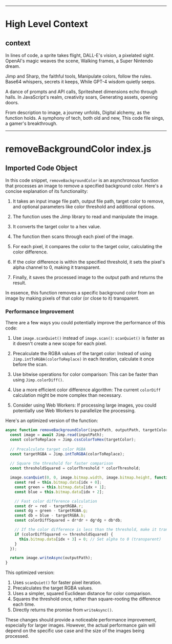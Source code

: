 

  ---
# High Level Context
## context
In lines of code, a sprite takes flight,
DALL-E's vision, a pixelated sight.
OpenAI's magic weaves the scene,
Walking frames, a Super Nintendo dream.

Jimp and Sharp, the faithful tools,
Manipulate colors, follow the rules.
Base64 whispers, secrets it keeps,
While GPT-4 wisdom quietly seeps.

A dance of prompts and API calls,
Spritesheet dimensions echo through halls.
In JavaScript's realm, creativity soars,
Generating assets, opening doors.

From description to image, a journey unfolds,
Digital alchemy, as the function holds.
A symphony of tech, both old and new,
This code file sings, a gamer's breakthrough.


---
# removeBackgroundColor index.js
## Imported Code Object
In this code snippet, `removeBackgroundColor` is an asynchronous function that processes an image to remove a specified background color. Here's a concise explanation of its functionality:

1. It takes an input image file path, output file path, target color to remove, and optional parameters like color threshold and additional options.

2. The function uses the Jimp library to read and manipulate the image.

3. It converts the target color to a hex value.

4. The function then scans through each pixel of the image.

5. For each pixel, it compares the color to the target color, calculating the color difference.

6. If the color difference is within the specified threshold, it sets the pixel's alpha channel to 0, making it transparent.

7. Finally, it saves the processed image to the output path and returns the result.

In essence, this function removes a specific background color from an image by making pixels of that color (or close to it) transparent.

### Performance Improvement

There are a few ways you could potentially improve the performance of this code:

1. Use `image.scanQuiet()` instead of `image.scan()`:
   `scanQuiet()` is faster as it doesn't create a new scope for each pixel.

2. Precalculate the RGBA values of the target color:
   Instead of using `Jimp.intToRGBA(colorToReplace)` in each iteration, calculate it once before the scan.

3. Use bitwise operations for color comparison:
   This can be faster than using `Jimp.colorDiff()`.

4. Use a more efficient color difference algorithm:
   The current `colorDiff` calculation might be more complex than necessary.

5. Consider using Web Workers:
   If processing large images, you could potentially use Web Workers to parallelize the processing.

Here's an optimized version of the function:

```javascript
async function removeBackgroundColor(inputPath, outputPath, targetColor, colorThreshold = 0, options = {}) {
  const image = await Jimp.read(inputPath);
  const colorToReplace = Jimp.cssColorToHex(targetColor);
  
  // Precalculate target color RGBA
  const targetRGBA = Jimp.intToRGBA(colorToReplace);
  
  // Square the threshold for faster comparison
  const thresholdSquared = colorThreshold * colorThreshold;

  image.scanQuiet(0, 0, image.bitmap.width, image.bitmap.height, function (x, y, idx) {
    const red = this.bitmap.data[idx + 0];
    const green = this.bitmap.data[idx + 1];
    const blue = this.bitmap.data[idx + 2];

    // Fast color difference calculation
    const dr = red - targetRGBA.r;
    const dg = green - targetRGBA.g;
    const db = blue - targetRGBA.b;
    const colorDiffSquared = dr*dr + dg*dg + db*db;

    // If the color difference is less than the threshold, make it transparent
    if (colorDiffSquared <= thresholdSquared) {
      this.bitmap.data[idx + 3] = 0; // Set alpha to 0 (transparent)
    }
  });

  return image.writeAsync(outputPath);
}
```

This optimized version:

1. Uses `scanQuiet()` for faster pixel iteration.
2. Precalculates the target RGBA values.
3. Uses a simpler, squared Euclidean distance for color comparison.
4. Squares the threshold once, rather than square-rooting the difference each time.
5. Directly returns the promise from `writeAsync()`.

These changes should provide a noticeable performance improvement, especially for larger images. However, the actual performance gain will depend on the specific use case and the size of the images being processed.

  